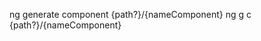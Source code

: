 <!-- Gerar Component -->

ng generate component {path?}/{nameComponent}
ng g c {path?}/{nameComponent}
